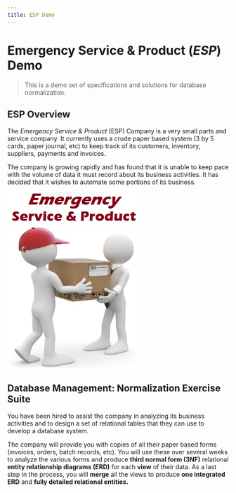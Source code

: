 ```yaml
---
title: ESP Demo
---
```

# Emergency Service & Product (*ESP*) Demo

> This is a demo set of specifications and solutions for database normalization.

## ESP Overview

The *Emergency Service & Product* (ESP) Company is a very small parts and service company. It currently uses a crude paper based system (3 by 5 cards, paper journal, etc) to keep track of its customers, inventory, suppliers, payments and invoices.

The company is growing rapidly and has found that it is unable to keep pace with the volume of data it must record about its business activities. It has decided that it wishes to automate some portions of its business.

![ESP](./ESP.png)

## Database Management: Normalization Exercise Suite

You have been hired to assist the company in analyzing its business activities and to design a set of relational tables that they can use to develop a database system.

The company will provide you with copies of all their paper based forms (invoices, orders, batch records, etc). You will use these over several weeks to analyze the various forms and produce **third normal form (3NF)** relational **entity relationship diagrams (ERD)** for each **view** of their data. As a last step in the process, you will **merge** all the views to produce **one integrated ERD** and **fully detailed relational entities.**
